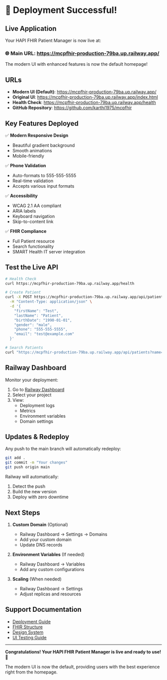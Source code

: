# 🎉 Deployment Successful!

## Live Application

Your HAPI FHIR Patient Manager is now live at:

### 🌐 **Main URL**: https://mcpfhir-production-79ba.up.railway.app/

The modern UI with enhanced features is now the default homepage!

## URLs

- **Modern UI (Default)**: https://mcpfhir-production-79ba.up.railway.app/
- **Original UI**: https://mcpfhir-production-79ba.up.railway.app/index.html
- **Health Check**: https://mcpfhir-production-79ba.up.railway.app/health
- **GitHub Repository**: https://github.com/karthi1975/mcpfhir

## Key Features Deployed

✅ **Modern Responsive Design**
- Beautiful gradient background
- Smooth animations
- Mobile-friendly

✅ **Phone Validation**
- Auto-formats to 555-555-5555
- Real-time validation
- Accepts various input formats

✅ **Accessibility**
- WCAG 2.1 AA compliant
- ARIA labels
- Keyboard navigation
- Skip-to-content link

✅ **FHIR Compliance**
- Full Patient resource
- Search functionality
- SMART Health IT server integration

## Test the Live API

```bash
# Health Check
curl https://mcpfhir-production-79ba.up.railway.app/health

# Create Patient
curl -X POST https://mcpfhir-production-79ba.up.railway.app/api/patient \
  -H "Content-Type: application/json" \
  -d '{
    "firstName": "Test",
    "lastName": "Patient",
    "birthDate": "1990-01-01",
    "gender": "male",
    "phone": "555-555-5555",
    "email": "test@example.com"
  }'

# Search Patients
curl "https://mcpfhir-production-79ba.up.railway.app/api/patients?name=Test"
```

## Railway Dashboard

Monitor your deployment:
1. Go to [Railway Dashboard](https://railway.app/dashboard)
2. Select your project
3. View:
   - Deployment logs
   - Metrics
   - Environment variables
   - Domain settings

## Updates & Redeploy

Any push to the main branch will automatically redeploy:

```bash
git add .
git commit -m "Your changes"
git push origin main
```

Railway will automatically:
1. Detect the push
2. Build the new version
3. Deploy with zero downtime

## Next Steps

1. **Custom Domain** (Optional)
   - Railway Dashboard → Settings → Domains
   - Add your custom domain
   - Update DNS records

2. **Environment Variables** (If needed)
   - Railway Dashboard → Variables
   - Add any custom configurations

3. **Scaling** (When needed)
   - Railway Dashboard → Settings
   - Adjust replicas and resources

## Support Documentation

- [Deployment Guide](./DEPLOYMENT-GUIDE.md)
- [FHIR Structure](./FHIR-STRUCTURE-DOCUMENTATION.md)
- [Design System](./DESIGN-SYSTEM.md)
- [UI Testing Guide](./UI-TESTING-GUIDE.md)

---

**Congratulations! Your HAPI FHIR Patient Manager is live and ready to use!** 🚀

The modern UI is now the default, providing users with the best experience right from the homepage.